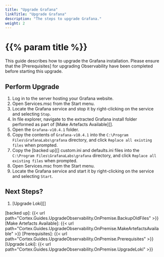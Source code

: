```yaml
---
title: "Upgrade Grafana"
linkTitle: "Upgrade Grafana"
description: "The steps to upgrade Grafana."
weight: 2
---
```


# {{% param title %}}

This guide describes how to upgrade the Grafana installation. Please ensure that the [Prerequisites] for upgrading Observability have been completed before starting this upgrade.

## Perform Upgrade

1. Log in to the server hosting your Grafana website.
1. Open Services.msc from the Start menu.
1. Locate the Grafana service and stop it by right-clicking on the service and selecting `Stop`.
1. In file explorer, navigate to the extracted Grafana install folder performed as part of [Make Artefacts Available][].
1. Open the `Grafana-v10.4.1` folder.
1. Copy the contents of `Grafana-v10.4.1` into the `C:\Program Files\GrafanaLabs\grafana` directory, and click `Replace all existing files` when prompted.
1. Copy the [backed up][] custom.ini and defaults.ini files into the `C:\Program Files\GrafanaLabs\grafana` directory, and click `Replace all existing files` when prompted.
1. Open Services.msc from the Start menu.
1. Locate the Grafana service and start it by right-clicking on the service and selecting `Start`.

## Next Steps?

1. [Upgrade Loki][]

[backed up]: {{< url path="Cortex.Guides.UpgradeObservability.OnPremise.BackupOldFiles" >}}
[Make Artefacts Available]: {{< url path="Cortex.Guides.UpgradeObservability.OnPremise.MakeArtefactsAvailable" >}}
[Prerequisites]: {{< url path="Cortex.Guides.UpgradeObservability.OnPremise.Prerequisites" >}}
[Upgrade Loki]: {{< url path="Cortex.Guides.UpgradeObservability.OnPremise.UpgradeLoki" >}}
